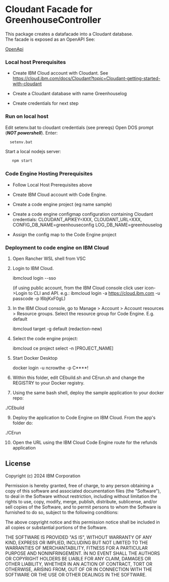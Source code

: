 # Cloudant Facade for GreenhouseController

This package creates a datafacade into a Cloudant database.  
The facade is exposed as an OpenAPI 
See:

 [OpenApi](\openapi\dataApi.yaml)

### Local host Prerequisites

 * Create IBM Cloud account with Cloudant.  See https://cloud.ibm.com/docs/Cloudant?topic=Cloudant-getting-started-with-cloudant 
 
 * Create a Cloudant database with name Greenhouselog

 * Create credentials for next step

### Run on local host

 Edit setenv.bat to cloudant credentials (see prereqs)
 Open DOS prompt (***NOT powershell***).  Enter:

 ```sh
   setenv.bat
```

 Start a local nodejs server: 
 
```sh
   npm start
```

### Code Engine Hosting Prerequisites

 * Follow Local Host Prerequisites above
 
 * Create IBM Cloud account with Code Engine. 

 * Create a code engine project (eg name sample)

 * Create a code engine configmap configuration containing Cloudant credentials: CLOUDANT_APIKEY=XXX, CLOUDANT_URL=XXX, CONFIG_DB_NAME=greenhouseconfig
 LOG_DB_NAME=greenhouselog

 * Assign the config map to the Code Engine project

### Deployment to code engine on IBM Cloud

1.	Open Rancher WSL shell from VSC

2.	Login to IBM Cloud.

    ibmcloud login --sso

    (if using public account,  from the IBM Cloud console click user icon->Login to CLI and API.  e.g.: ibmcloud login -a https://cloud.ibm.com -u passcode -p l6bjKxF0gL)

3.	In the IBM Cloud console, go to Manage > Account > Account resources > Resource groups.  Select the resource group for Code Engine. E.g. default

    ibmcloud target -g default  (redaction-new)

4.	Select the code engine project:  

    ibmcloud ce project select -n [PROJECT_NAME]

5.	Start Docker Desktop

    docker login -u ncrowthe -p C****!

7.	Within this folder, edit CEbuild.sh and CErun.sh and change the REGISTRY to your Docker registry.

8.	Using the same bash shell, deploy the sample application to your docker repo:

./CEbuild

9.	Deploy the application to Code Engine on IBM Cloud. From the app's folder do:

./CErun

10.	Open the URL using the IBM Cloud Code Engine route for the refunds application


## License

Copyright (c) 2024 IBM Corporation

Permission is hereby granted, free of charge, to any person obtaining a copy of this software and associated documentation files (the "Software"), to deal in the Software without restriction, including without limitation the rights to use, copy, modify, merge, publish, distribute, sublicense, and/or sell copies of the Software, and to permit persons to whom the Software is furnished to do so, subject to the following conditions:

The above copyright notice and this permission notice shall be included in all copies or substantial portions of the Software.

THE SOFTWARE IS PROVIDED "AS IS", WITHOUT WARRANTY OF ANY KIND, EXPRESS OR IMPLIED, INCLUDING BUT NOT LIMITED TO THE WARRANTIES OF MERCHANTABILITY, FITNESS FOR A PARTICULAR PURPOSE AND NONINFRINGEMENT. IN NO EVENT SHALL THE AUTHORS OR COPYRIGHT HOLDERS BE LIABLE FOR ANY CLAIM, DAMAGES OR OTHER LIABILITY, WHETHER IN AN ACTION OF CONTRACT, TORT OR OTHERWISE, ARISING FROM, OUT OF OR IN CONNECTION WITH THE SOFTWARE OR THE USE OR OTHER DEALINGS IN THE SOFTWARE.

